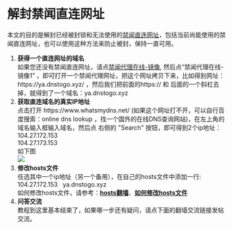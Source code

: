 # 解封禁闻直连网址

本文的目的是解封已经被封锁和无法使用的<a href="https://github.com/bannedbook/fanqiang/wiki#jwurl">禁闻直连网址</a>，包括当前尚能使用的禁闻直连网址，也可以使用这种方法来防止被封，保持一直可用。

<ol type=disc>
<li ><b>获得一个直连网址的域名</b><br/>
如果您还没有禁闻直连网址，请点<a href="https://github.com/bannedbook/fanqiang/wiki#jwurl">禁闻代理在线-镜像</a>, 然后点“禁闻代理在线-镜像1” ，即可打开一个禁闻代理网址，把这个网址拷贝下来，比如得到网址：https://ya.dnstogo.xyz/ ，然后我们把前面的https:// 和 后面的一个斜杠去掉，就得到了一个域名：ya.dnstogo.xyz<br/></li>

<li ><b>获取直连域名的真实IP地址</b><br/>点击打开 https://www.whatsmydns.net/ (如果这个网址打不开，可以自行百度搜索：online dns lookup ，找一个国外的在线DNS查询网站)，在左上角的域名输入框输入域名，然后点 右侧的 "Search" 按钮，即可得到2个ip地址：<br/>
104.27.172.153 <br/>
104.27.173.153<br/>
如下图<br/>
<img src="https://raw.githubusercontent.com/kgfw/fg/master/hosts/findip.jpg"/>

</li>


<li ><b>修改hosts文件</b><br/>任选其中一个ip地址（另一个备用），在自己的hosts文件中添加一行:<br/>
104.27.172.153   ya.dnstogo.xyz<br/>
如何修改hosts文件，请参考：<strong><a href="https://github.com/bannedbook/fanqiang/wiki/hosts%E7%BF%BB%E5%A2%99" class="wiki-page-link">hosts翻墙</a></strong>、<strong><a href="https://github.com/bannedbook/fanqiang/blob/master/unlockurl/hostsmodify.md">如何修改hosts文件</a></strong>
</li>

<li ><b>问答交流</b><br/>
教程到这里基本结束了，如果哪一步还有疑问，请点下面的翻墙交流链接发帖交流。</li>
</ol>

